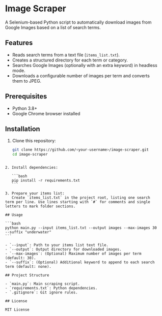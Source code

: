 # Image Scraper

A Selenium-based Python script to automatically download images from Google Images based on a list of search terms.

## Features

- Reads search terms from a text file (`items_list.txt`).
- Creates a structured directory for each term or category.
- Searches Google Images (optionally with an extra keyword) in headless mode.
- Downloads a configurable number of images per term and converts them to JPEG.

## Prerequisites

- Python 3.8+
- Google Chrome browser installed

## Installation

1. Clone this repository:
   ```bash
   git clone https://github.com/<your-username>/image-scraper.git
   cd image-scraper
   ```

````

2. Install dependencies:

   ```bash
   pip install -r requirements.txt
   ```

3. Prepare your items list:
   Create `items_list.txt` in the project root, listing one search term per line. Use lines starting with `#` for comments and single letters to mark folder sections.

## Usage

```bash
python main.py --input items_list.txt --output images --max-images 30 --suffix "underwater"
```

- `--input`: Path to your items list text file.
- `--output`: Output directory for downloaded images.
- `--max-images`: (Optional) Maximum number of images per term (default: 30).
- `--suffix`: (Optional) Additional keyword to append to each search term (default: none).

## Project Structure

- `main.py`: Main scraping script.
- `requirements.txt`: Python dependencies.
- `.gitignore`: Git ignore rules.

## License

MIT License
````
